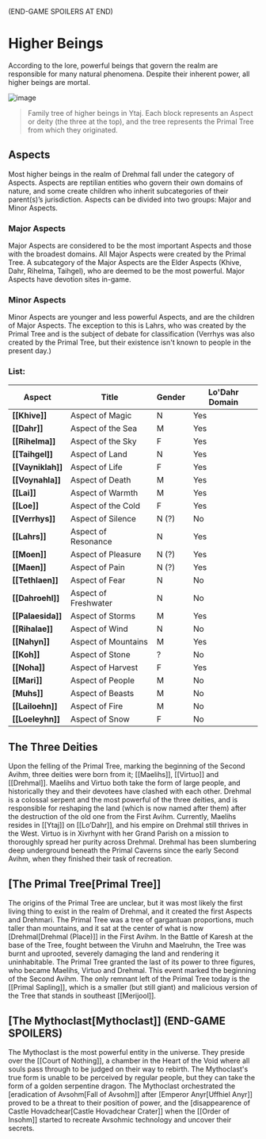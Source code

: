 (END-GAME SPOILERS AT END)

# Higher Beings

According to the lore, powerful beings that govern the realm are responsible for many natural phenomena. Despite their inherent power, all higher beings are mortal.

![image](https://github.com/user-attachments/assets/7bff927c-4016-4801-8be4-bf91c0631806)
> Family tree of higher beings in Ytaj. Each block represents an Aspect or deity (the three at the top), and the tree represents the Primal Tree from which they originated.

## Aspects

Most higher beings in the realm of Drehmal fall under the category of Aspects. Aspects are reptilian entities who govern their own domains of nature, and some create children who inherit subcategories of their parent(s)’s jurisdiction. Aspects can be divided into two groups: Major and Minor Aspects.

### Major Aspects

Major Aspects are considered to be the most important Aspects and those with the broadest domains. All Major Aspects were created by the Primal Tree. A subcategory of the Major Aspects are the Elder Aspects (Khive, Dahr, Rihelma, Taihgel), who are deemed to be the most powerful. Major Aspects have devotion sites in-game.

### Minor Aspects

Minor Aspects are younger and less powerful Aspects, and are the children of Major Aspects. The exception to this is Lahrs, who was created by the Primal Tree and is the subject of debate for classification (Verrhys was also created by the Primal Tree, but their existence isn't known to people in the present day.)

### List:

| Aspect | Title | Gender | Lo'Dahr Domain |
|-|-|-|-|
| **[[Khive]]** | Aspect of Magic | N | Yes|
| **[[Dahr]]** | Aspect of the Sea | M | Yes |
| **[[Rihelma]]** | Aspect of the Sky | F | Yes |
| **[[Taihgel]]** | Aspect of Land | N | Yes |
| **[[Vayniklah]]** | Aspect of Life | F | Yes |
| **[[Voynahla]]** | Aspect of Death | M | Yes|
| **[[Lai]]** | Aspect of Warmth | M | Yes |
| **[[Loe]]** | Aspect of the Cold | F | Yes |
| **[[Verrhys]]** | Aspect of Silence | N (?) | No |
| **[[Lahrs]]** | Aspect of Resonance | N | Yes |
| **[[Moen]]** | Aspect of Pleasure | N (?) | Yes |
| **[[Maen]]** | Aspect of Pain | N (?) | Yes |
| **[[Tethlaen]]** | Aspect of Fear | N | No |
| **[[Dahroehl]]** | Aspect of Freshwater | N | No |
| **[[Palaesida]]** | Aspect of Storms | M | Yes |
| **[[Rihalae]]** | Aspect of Wind | N | No |
| **[[Nahyn]]** | Aspect of Mountains | M | Yes |
| **[[Koh]]** | Aspect of Stone | ? | No |
| **[[Noha]]** | Aspect of Harvest | F | Yes |
| **[[Mari]]** | Aspect of People | M | No |
| **[Muhs]]** | Aspect of Beasts | M | No |
| **[[Lailoehn]]** | Aspect of Fire | M | No |
| **[[Loeleyhn]]** | Aspect of Snow | F | No |

## The Three Deities

Upon the felling of the Primal Tree, marking the beginning of the Second Avihm, three deities were born from it; [[Maelihs]], [[Virtuo]] and [[Drehmal]]. Maelihs and Virtuo both take the form of large people, and historically they and their devotees have clashed with each other. Drehmal is a colossal serpent and the most powerful of the three deities, and is responsible for reshaping the land (which is now named after them) after the destruction of the old one from the First Avihm. Currently, Maelihs resides in [[Ytaj]] on [[Lo’Dahr]], and his empire on Drehmal still thrives in the West. Virtuo is in Xivrhynt with her Grand Parish on a mission to thoroughly spread her purity across Drehmal. Drehmal has been slumbering deep underground beneath the Primal Caverns since the early Second Avihm, when they finished their task of recreation.

## [The Primal Tree[Primal Tree]]

The origins of the Primal Tree are unclear, but it was most likely the first living thing to exist in the realm of Drehmal, and it created the first Aspects and Drehmari. The Primal Tree was a tree of gargantuan proportions, much taller than mountains, and it sat at the center of what is now [Drehmal[Drehmal (Place)]] in the First Avihm. In the Battle of Karesh at the base of the Tree, fought between the Viruhn and Maelruhn, the Tree was burnt and uprooted, severely damaging the land and rendering it uninhabitable. The Primal Tree granted the last of its power to three figures, who became Maelihs, Virtuo and Drehmal. This event marked the beginning of the Second Avihm. The only remnant left of the Primal Tree today is the [[Primal Sapling]], which is a smaller (but still giant) and malicious version of the Tree that stands in southeast [[Merijool]].

## [The Mythoclast[Mythoclast]] (END-GAME SPOILERS)

The Mythoclast is the most powerful entity in the universe. They preside over the [[Court of Nothing]], a chamber in the Heart of the Void where all souls pass through to be judged on their way to rebirth. The Mythoclast's true form is unable to be perceived by regular people, but they can take the form of a golden serpentine dragon. The Mythoclast orchestrated the [eradication of Avsohm[Fall of Avsohm]] after [Emperor Anyr[Uffhiel Anyr]] proved to be a threat to their position of power, and the [disappearence of Castle Hovadchear[Castle Hovadchear Crater]] when the [[Order of Insohm]] started to recreate Avsohmic technology and uncover their secrets.
